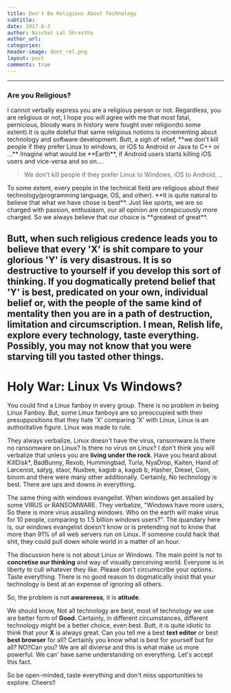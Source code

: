 ```yaml
---
title: Don't Be Religious About Technology
subtitle:
date: 2017-8-3
author: Nischal Lal Shrestha
author_url:
categories:
header-image: dont_rel.png
layout: post
comments: true
---
```

---
<h3> Are you Religious? </h3>
I cannot verbally express you are a religious person or not. Regardless, you are religious or not, I hope you will agree with me that most fatal, pernicious, bloody wars in history were fought over religion(to some extent).It is quite doleful that same religious notions is incrementing about technology and software development. Butt, a sigh of relief, **we don't kill people if they prefer Linux to windows, or iOS to Android or Java to C++ or ...** Imagine what would be **Earth**, if Android users starts killing iOS users and vice-versa and so on....
<blockquote>
We don't kill people if they prefer Linux to Windows, iOS to Android, ..
</blockquote>
To some extent, every people in the technical field are religious about their technology(programming language, OS, and other). **It is quite natural to believe that what we have chose is best**. Just like sports, we are so charged with passion, enthusiasm, our all opinion are conspicuously more charged. So we always believe that our choice is **greatest of great**.

Butt, when such religious credence leads you to believe that every 'X' is **shit** compare to your glorious 'Y' is very **disastrous**. It is so destructive to yourself if you develop this sort of thinking. If you dogmatically pretend belief that 'Y' is best, predicated on your own, individual belief or, with the people of the same kind of mentality then you are in a **path of destruction, limitation and circumscription**. I mean, Relish life, explore every technology, **taste everything**. Possibly, you may not know that you were **starving till you tasted other things**.
-----------------
# Holy War: Linux Vs Windows?

You could find a Linux fanboy in every group. There is no problem in being Linux Fanboy. But, some Linux fanboys are so preoccupied with their presuppositions that they hate 'X' comparing 'X' with Linux, Linux is an authoritative figure. Linux was made to rule. 

They always verbalize, Linux doesn't have the virus, ransomware.Is there no ransomware on Linux? Is there no virus on Linux? I don't think you will verbalize that unless you are **living under the rock**. Have you heard about KillDisk*, BadBunny, Rexob, Hummingbad, Turla, NyaDrop, Kaiten, Hand of Larcenist, satyg, staor, Nuxbee, kagob a, kagob b, Hasher, Diesel, Coin, binom and there were many other additionally. Certainly, No technology is best. There are ups and downs in everything.


The same thing with windows evangelist. When windows get assailed by some VIRUS or RANSOMWARE. They verbalize, "Windows have more users, So there is more virus assailing windows. Who on the earth will make virus for 10 people, comparing to 1.5 billion windows users?". 
The quandary here is, our windows evangelist doesn't know or is pretending not to know that more than 91% of all web servers run on Linux. If someone could hack that shit, they could pull down whole world in a matter of an hour.

The discussion here is not about Linux or Windows. The main point is not to **concretise our thinking** and way of visually perceiving world. Everyone is in liberty to cull whatever they like. Please don't circumscribe your options. Taste everything. There is no good reason to dogmatically insist that your technology is best at an expense of ignoring all others.

So, the problem is not **awareness**, it is **atitude**.

We should know,
Not all technology are best, most of technology we use are better form of **Good**. Certainly, in different circumstances, different technology might be a better choice, even best. Butt, it is quite idiotic to think that your **X** is always great. Can you tell me a best **text editor** or best **best browser** for all? Certainly you know what is best for yourself but for all? NO!!Can you? We are all divierse and this is what make us more powerful. We can' have same understanding on everything. Let's accept this fact.




So be open-minded, taste everything and don't miss opportunities to explore.
Cheers!!
